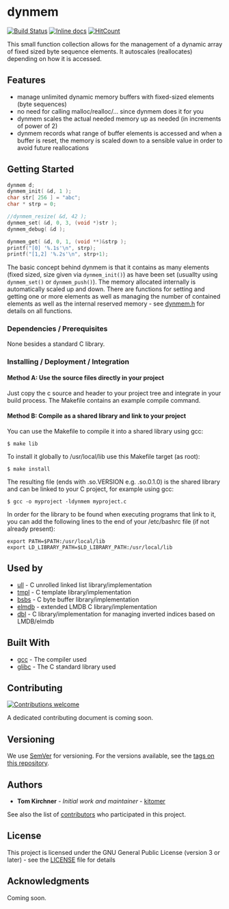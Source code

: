 # dynmem

[![Build Status](https://travis-ci.org/kitomer/dynmem.svg)](https://travis-ci.org/kitomer/dynmem)
[![Inline docs](http://inch-ci.org/github/kitomer/dynmem.svg?branch=master)](http://inch-ci.org/github/kitomer/dynmem)
[![HitCount](http://hits.dwyl.io/kitomer/dynmem.svg)](http://hits.dwyl.io/kitomer/dynmem)

This small function collection allows for the management of a dynamic array
of fixed sized byte sequence elements. It autoscales (reallocates) depending
on how it is accessed.

## Features

- manage unlimited dynamic memory buffers with fixed-sized elements (byte sequences)
- no need for calling malloc/realloc/... since dynmem does it for you
- dynmem scales the actual needed memory up as needed (in increments of power of 2)
- dynmem records what range of buffer elements is accessed and when a buffer is reset, the memory is scaled down to a sensible value in order to avoid future reallocations

## Getting Started

```c
dynmem d;
dynmem_init( &d, 1 );
char str[ 256 ] = "abc";
char * strp = 0;

//dynmem_resize( &d, 42 );
dynmem_set( &d, 0, 3, (void *)str );
dynmem_debug( &d );

dynmem_get( &d, 0, 1, (void **)&strp );
printf("[0] '%.1s'\n", strp);
printf("[1,2] '%.2s'\n", strp+1);
```

The basic concept behind dynmem is that it contains as many elements (fixed sized, size given via `dynmem_init()`) as have been set (usuallty using `dynmem_set()` or `dynmem_push()`). The memory allocated internally is automatically scaled up and down. There are functions for setting and getting one or more elements as well as managing the number of contained elements as well as the internal reserved memory - see [dynmem.h](dynmem.h) for details on all functions.

### Dependencies / Prerequisites

None besides a standard C library.

### Installing / Deployment / Integration

#### Method A: Use the source files directly in your project

Just copy the c source and header to your project tree and integrate in your build process.
The Makefile contains an example compile command.

#### Method B: Compile as a shared library and link to your project

You can use the Makefile to compile it into a shared library using gcc:

    $ make lib

To install it globally to /usr/local/lib use this Makefile target (as root):

    $ make install

The resulting file (ends with .so.VERSION e.g. .so.0.1.0) is the shared library and
can be linked to your C project, for example using gcc:

    $ gcc -o myproject -ldynmem myproject.c 

In order for the library to be found when executing programs that link to it, you can
add the following lines to the end  of your /etc/bashrc file (if not already present):

    export PATH=$PATH:/usr/local/lib
    export LD_LIBRARY_PATH=$LD_LIBRARY_PATH:/usr/local/lib

## Used by

* [ull](https://www.github.com/kitomer/ull) - C unrolled linked list library/implementation
* [tmpl](https://www.github.com/kitomer/tmpl) - C template library/implementation
* [bsbs](https://www.github.com/kitomer/bsbs) - C byte buffer library/implementation
* [elmdb](https://www.github.com/kitomer/elmdb) - extended LMDB C library/implementation
* [dbl](https://www.github.com/kitomer/dbl) - C library/implementation for managing inverted indices based on LMDB/elmdb

## Built With

* [gcc](https://gcc.gnu.org/) - The compiler used
* [glibc](https://www.gnu.org/s/libc/) - The C standard library used

## Contributing

[![Contributions welcome](https://img.shields.io/badge/contributions-welcome-brightgreen.svg?style=flat)](https://github.com/kitomer/dynmem/issues)

A dedicated contributing document is coming soon.

## Versioning

We use [SemVer](http://semver.org/) for versioning. For the versions available, 
see the [tags on this repository](https://github.com/your/project/tags). 

## Authors

* **Tom Kirchner** - *Initial work and maintainer* - [kitomer](https://github.com/kitomer)

See also the list of [contributors](https://github.com/kitomer/dynmem/contributors)
who participated in this project.

## License

This project is licensed under the GNU General Public License (version 3 or later) -
see the [LICENSE](LICENSE) file for details

## Acknowledgments

Coming soon.
